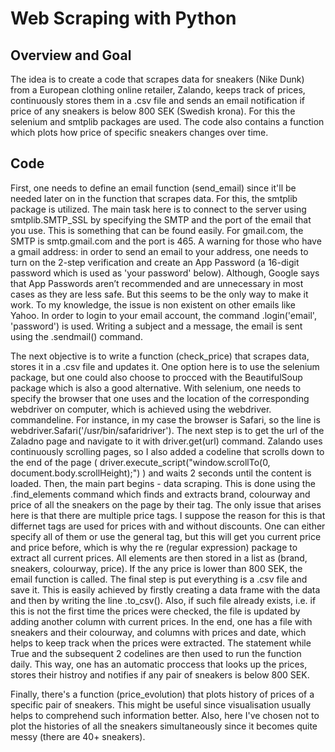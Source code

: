 # Web Scraping with Python

## Overview and Goal

The idea is to create a code that scrapes data for sneakers (Nike Dunk) from a European clothing online retailer, Zalando, keeps track of prices, continuously stores them in a .csv file and sends an email notification if price of any sneakers is below 800 SEK (Swedish krona). For this the selenium and smtplib packages are used. The code also contains a function which plots how price of specific sneakers changes over time. 

## Code

First, one needs to define an email function (send_email) since it'll be needed later on in the function that scrapes data. For this, the smtplib package is utilized. The main task here is to connect to the server using smtplib.SMTP_SSL by specifying the SMTP and the port of the email that you use. This is something that can be found easily. For gmail.com, the SMTP  is smtp.gmail.com and the port is 465. A warning for those who have a gmail address: in order to send an email to your address, one needs to turn on the 2-step verification and create an App Password (a 16-digit password which is used as 'your password' below). Although, Google says that App Passwords aren’t recommended and are unnecessary in most cases as they are less safe. But this seems to be the only way to make it work. To my knowledge, the issue is non existent on other emails like Yahoo. In order to login to your email account, the command .login('email', 'password') is used. Writing a subject and a message, the email is sent using the .sendmail() command.

The next objective is to write a function (check_price) that scrapes data, stores it in a .csv file and updates it. One option here is to use the selenium package, but one could also choose to procced with the BeautifulSoup package which is also a good alternative. With selenium, one needs to specify the browser that one uses and the location of the corresponding webdriver on computer, which is achieved using the webdriver. commandeline. For instance, in my case the browser is Safari, so the line is webdriver.Safari('/usr/bin/safaridriver'). The next step is to get the url of the Zaladno page and navigate to it with driver.get(url) command. Zalando uses continuously scrolling pages, so I also added a codeline that scrolls down to the end of the page ( driver.execute_script("window.scrollTo(0, document.body.scrollHeight);") ) and waits 2 seconds until the content is loaded. Then, the main part begins - data scraping. This is done using the .find_elements command which finds and extracts brand, colourway and price of all the sneakers on the page by their tag. The only issue that arises here is that there are multiple price tags. I suppose the reason for this is that differnet tags are used for prices with and without discounts. One can either specify all of them or use the general tag, but this will get you current price and price before, which is why the re (regular expression) package to extract all current prices. All elements are then stored in a list as (brand, sneakers, colourway, price). If the any price is lower than 800 SEK, the email function is called. The final step is put everything is a .csv file and save it. This is easily achieved by firstly creating a data frame with the data and then by writing the line .to_csv(). Also, if such file already exists, i.e. if this is not the first time the prices were checked, the file is updated by adding another column with current prices. In the end, one has a file with sneakers and their colourway, and columns with prices and date, which helps to keep track when the prices were extracted. The statement while True and the subsequent 2 codelines are then used to run the function daily. This way, one has an automatic proccess that looks up the prices, stores their histroy and notifies if any pair of sneakers is below 800 SEK. 

Finally, there's a function (price_evolution) that plots history of prices of a specific pair of sneakers. This might be useful since visualisation usually helps to comprehend such information better. Also, here I've chosen not to plot the histories of all the sneakers simultaneously since it becomes quite messy (there are 40+ sneakers). 
